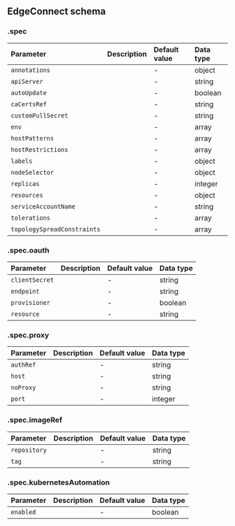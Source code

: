 ## EdgeConnect schema

### .spec

|Parameter|Description|Default value|Data type|
|:-|:-|:-|:-|
|`annotations`||-|object|
|`apiServer`||-|string|
|`autoUpdate`||-|boolean|
|`caCertsRef`||-|string|
|`customPullSecret`||-|string|
|`env`||-|array|
|`hostPatterns`||-|array|
|`hostRestrictions`||-|array|
|`labels`||-|object|
|`nodeSelector`||-|object|
|`replicas`||-|integer|
|`resources`||-|object|
|`serviceAccountName`||-|string|
|`tolerations`||-|array|
|`topologySpreadConstraints`||-|array|

### .spec.oauth

|Parameter|Description|Default value|Data type|
|:-|:-|:-|:-|
|`clientSecret`||-|string|
|`endpoint`||-|string|
|`provisioner`||-|boolean|
|`resource`||-|string|

### .spec.proxy

|Parameter|Description|Default value|Data type|
|:-|:-|:-|:-|
|`authRef`||-|string|
|`host`||-|string|
|`noProxy`||-|string|
|`port`||-|integer|

### .spec.imageRef

|Parameter|Description|Default value|Data type|
|:-|:-|:-|:-|
|`repository`||-|string|
|`tag`||-|string|

### .spec.kubernetesAutomation

|Parameter|Description|Default value|Data type|
|:-|:-|:-|:-|
|`enabled`||-|boolean|

